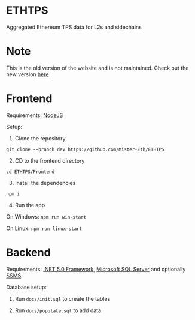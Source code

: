 # ETHTPS
Aggregated Ethereum TPS data for L2s and sidechains

# Note

This is the old version of the website and is not maintained. Check out the new version [here](https://github.com/ethtps)

# Frontend

Requirements: [NodeJS](https://nodejs.org/en/download/)

Setup:

1. Clone the repository

  ```git clone --branch dev https://github.com/Mister-Eth/ETHTPS```
  
2. CD to the frontend directory

  ```cd ETHTPS/Frontend```
  
3. Install the dependencies

  ```npm i```
  
4. Run the app

  On Windows: ```npm run win-start```
  
  On Linux: ```npm run linux-start```
  
 # Backend
 
 Requirements: [.NET 5.0 Framework](https://dotnet.microsoft.com/en-us/download/dotnet/5.0), [Microsoft SQL Server](https://www.microsoft.com/en-us/sql-server/sql-server-downloads) and optionally [SSMS](https://docs.microsoft.com/en-us/sql/ssms/download-sql-server-management-studio-ssms?view=sql-server-ver15)
 
Database setup:

1. Run ```docs/init.sql``` to create the tables

2. Run ```docs/populate.sql``` to add data
